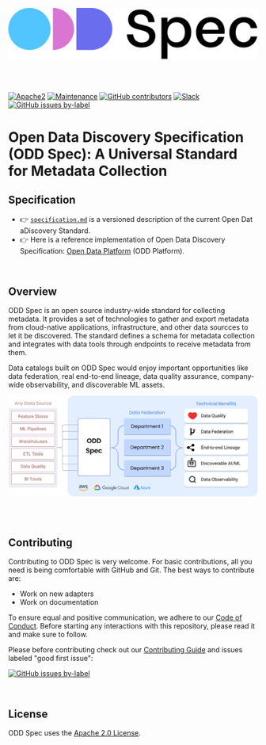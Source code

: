 <p>
<img src="./images/open-discovery-spec-odd-logo.png" width="600px" alt="open-data-discovery-specification-logo"/>&nbsp;
</p>

<br>

[![Apache2](https://img.shields.io/badge/license-Apache2-green.svg?style=for-the-badge)](https://www.apache.org/licenses/LICENSE-2.0)
[![Maintenance](https://img.shields.io/maintenance/yes/2021?style=for-the-badge)]()
[![GitHub contributors](https://img.shields.io/github/contributors/opendatadiscovery/odd-platform?style=for-the-badge)](https://github.com/opendatadiscovery/odd-platform/graphs/contributors)
[![Slack](https://img.shields.io/badge/chat-on_slack-purple.svg?style=for-the-badge&logo=slack)](https://join.slack.com/t/opendatadiscovery/shared_invite/zt-tgdhil90-1kcAuGBo9psX3CJbSsUJ4g)
[![GitHub issues by-label](https://img.shields.io/github/issues/opendatadiscovery/opendatadiscovery-specification/good%20first%20issue?style=for-the-badge)](https://github.com/opendatadiscovery/odd-platform/contribute) 
<br>

# Open Data Discovery Specification (ODD Spec): A Universal Standard for Metadata Collection 

 

## Specification

* :point_right:  [`specification.md`](./specification/specification.md) is a versioned description of the current Open Dat aDiscovery Standard. 
* :point_right:  Here is a reference implementation of Open Data Discovery Specification: [Open Data Platform](https://github.com/opendatadiscovery/odd-platform) (ODD Platform).

<br>

## Overview

ODD Spec is an open source industry-wide standard for collecting metadata. It provides a set of technologies to gather and export metadata from cloud-native applications, infrastructure, and other data sourcces to let it be discovered. The standard defines a schema for metadata collection and integrates with data tools through endpoints to receive metadata from them. 

Data catalogs built on ODD Spec would enjoy important opportunities like data federation, real end-to-end lineage, data quality assurance, company-wide observability, and discoverable ML assets.   

<p align="center">
<img src="./images/open-data-discovery-odd.jpg" width="1000px" alt="open-data-discovery-odd"/>&nbsp;
</p>

<br>

## Contributing

Contributing to ODD Spec is very welcome. For basic contributions, all you need is being comfortable with GitHub and Git. The best ways to contribute are: 
* Work on new adapters 
* Work on documentation

To ensure equal and positive communication, we adhere to our [Code of Conduct](./CODE_OF_CONDUCT.md). Before starting any interactions with this repository, please read it and make sure to follow. 

Please before contributing check out our [Contributing Guide](./CONTRIBUTING.md) and issues labeled "good first issue": 

[![GitHub issues by-label](https://img.shields.io/github/issues/opendatadiscovery/opendatadiscovery-specification/good%20first%20issue?style=for-the-badge)](https://github.com/opendatadiscovery/odd-platform/contribute)

<br>

## License

ODD Spec uses the [Apache 2.0 License](https://www.apache.org/licenses/LICENSE-2.0.txt).
